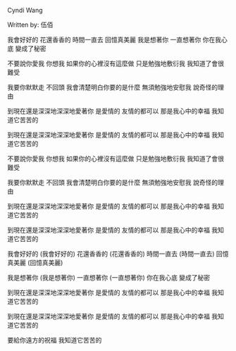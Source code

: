 Cyndi Wang  

Written by: 伍佰  

我會好好的 花還香香的
時間一直去 回憶真美麗
我是想著你 一直想著你
你在我心底 變成了秘密

不要說你愛我 你想我
如果你的心裡沒有這麼做
只是勉強地敷衍我
我知道了會很難受

我要你默默走 不回頭
我會清楚明白你要的是什麼
無須勉強地安慰我
說奇怪的理由

到現在還是深深地深深地愛著你
是愛情的 友情的都可以
那是我心中的幸福
我知道它苦苦的

到現在還是深深地深深地愛著你
是愛情的 友情的都可以
那是我心中的幸福
我知道它苦苦的

不要說你愛我 你想我
如果你的心裡沒有這麼做
只是勉強地敷衍我
我知道了會很難受

我要你默默走 不回頭
我會清楚明白你要的是什麼
無須勉強地安慰我
說奇怪的理由

到現在還是深深地深深地愛著你
是愛情的 友情的都可以
那是我心中的幸福
我知道它苦苦的

到現在還是深深地深深地愛著你
是愛情的 友情的都可以
那是我心中的幸福
我知道它苦苦的

我會好好的 (我會好好的)
花還香香的 (花還香香的)
時間一直去 (時間一直去)
回憶真美麗 (回憶真美麗)

我是想著你 (我是想著你)
一直想著你 (一直想著你)
你在我心底 變成了秘密

到現在還是深深地深深地愛著你
是愛情的 友情的都可以
那是我心中的幸福
我知道它苦苦的

到現在還是深深地深深地愛著你
是愛情的 友情的都可以
那是我心中的幸福
我知道它苦苦的

要給你遠方的祝福
我知道它苦苦的

